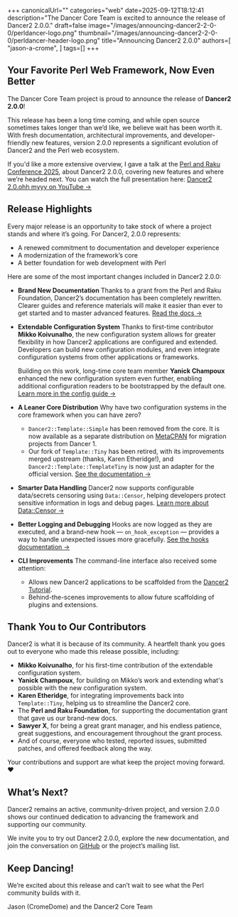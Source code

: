 +++
canonicalUrl=""
categories="web"
date=2025-09-12T18:12:41
description="The Dancer Core Team is excited to announce the release of Dancer2 2.0.0."
draft=false
image="/images/announcing-dancer2-2-0-0/perldancer-logo.png"
thumbnail="/images/announcing-dancer2-2-0-0/perldancer-header-logo.png"
title="Announcing Dancer2 2.0.0"
authors=[
  "jason-a-crome",
]
tags=[]
+++

## Your Favorite Perl Web Framework, Now Even Better

The Dancer Core Team project is proud to announce the release of **Dancer2 2.0.0**!

This release has been a long time coming, and while open source sometimes takes longer
than we’d like, we believe wait has been worth it. With fresh documentation, architectural
improvements, and developer-friendly new features, version 2.0.0 represents a significant
evolution of Dancer2 and the Perl web ecosystem.

If you'd like a more extensive overview, I gave a talk at the [Perl and Raku Conference 2025](https://perlconference.us/tprc-2025-gsp/),
about Dancer2 2.0.0, covering new features and where we’re headed next. You can watch the full presentation here:
[Dancer2 2.0.ohh myyy on YouTube →](https://www.youtube.com/watch?v=pCTj-lT2Y40&list=PLA9_Hq3zhoFxvyYYyf9P2eYxitFRyEGza&index=4&pp=iAQB)

## Release Highlights
Every major release is an opportunity to take stock of where a project stands and where it’s going. For Dancer2, 2.0.0 represents:

- A renewed commitment to documentation and developer experience
- A modernization of the framework’s core
- A better foundation for web development with Perl

Here are some of the most important changes included in Dancer2 2.0.0:

- **Brand New Documentation**
  Thanks to a grant from the Perl and Raku Foundation, Dancer2’s documentation has been
  completely rewritten. Clearer guides and reference materials will make it easier than
  ever to get started and to master advanced features.
  [Read the docs →](https://perldancer.org/documentation)

- **Extendable Configuration System**
  Thanks to first-time contributor **Mikko Koivunalho**, the new configuration system
  allows for greater flexibility in how Dancer2 applications are configured and extended.
  Developers can build new configuration modules, and even integrate configuration systems
  from other applications or frameworks.

  Building on this work, long-time core team member **Yanick Champoux** enhanced the new
  configuration system even further, enabling additional configuration readers to be
  bootstrapped by the default one.
  [Learn more in the config guide →](https://metacpan.org/dist/Dancer2/view/lib/Dancer2/Config.pod)

- **A Leaner Core Distribution**
  Why have two configuration systems in the core framework when you can have zero?
  - `Dancer2::Template::Simple` has been removed from the core. It is now available
    as a separate distribution on [MetaCPAN](https://metacpan.org/pod/Dancer2::Template::Simple)
    for migration projects from Dancer 1.
  - Our fork of `Template::Tiny` has been retired, with its improvements merged upstream (thanks,
    Karen Etheridge!), and `Dancer2::Template::TemplateTiny` is now just an adapter for the official
    version. [See the documentation →](https://metacpan.org/pod/Dancer2::Template::Tiny)

- **Smarter Data Handling**
  Dancer2 now supports configurable data/secrets censoring using `Data::Censor`, helping developers
  protect sensitive information in logs and debug pages. [Learn more about Data::Censor →](https://perldancer.org/documentation/logging)

- **Better Logging and Debugging**
  Hooks are now logged as they are executed, and a brand-new hook — `on_hook_exception` — provides
  a way to handle unexpected issues more gracefully. [See the hooks documentation →](https://github.com/PerlDancer/Dancer2/blob/main/lib/Dancer2/Manual.pod#Hooks)

- **CLI Improvements**
  The command-line interface also received some attention:
  - Allows new Dancer2 applications to be scaffolded from the [Dancer2 Tutorial](https://github.com/PerlDancer/Dancer2/blob/main/lib/Dancer2/Manual/Tutorial.pod).
  - Behind-the-scenes improvements to allow future scaffolding of plugins and extensions.

## Thank You to Our Contributors
Dancer2 is what it is because of its community. A heartfelt thank you goes out to everyone who made this release possible, including:

- **Mikko Koivunalho**, for his first-time contribution of the extendable configuration system.
- **Yanick Champoux**, for building on Mikko’s work and extending what's possible with the new configuration system.
- **Karen Etheridge**, for integrating improvements back into `Template::Tiny`, helping us to streamline the Dancer2 core.
- The **Perl and Raku Foundation**, for supporting the documentation grant that gave us our brand-new docs.
- **Sawyer X**, for being a great grant manager, and his endless patience, great suggestions, and encouragement throughout the grant process.
- And of course, everyone who tested, reported issues, submitted patches, and offered feedback along the way.

Your contributions and support are what keep the project moving forward. ❤️

## What’s Next?
Dancer2 remains an active, community-driven project, and version 2.0.0 shows our continued dedication
to advancing the framework and supporting our community.

We invite you to try out Dancer2 2.0.0, explore the new documentation, and join the conversation on
[GitHub](https://github.com/PerlDancer/Dancer2) or the project’s mailing list.

## Keep Dancing!
We’re excited about this release and can’t wait to see what the Perl community builds with it.

Jason (CromeDome) and the Dancer2 Core Team
